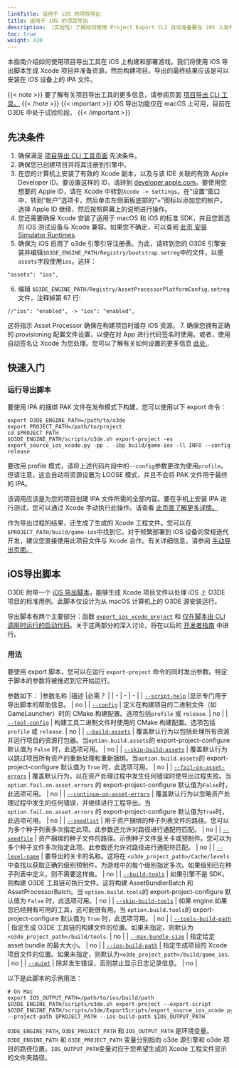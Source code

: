 ```yaml
---
linkTitle: 适用于 iOS 的项目导出
title: 适用于 iOS 的项目导出
description: （实验性）了解如何使用 Project Export CLI 自动准备要在 iOS 上发布的项目。
toc: true
weight: 420
---
```

本指南介绍如何使用项目导出工具在 iOS 上构建和部署游戏。我们将使用 iOS 导出脚本生成 Xcode 项目并准备资源，然后构建项目。导出的最终结果应该是可以安装在 iOS 设备上的 IPA 文件。

{{< note >}}
要了解有关项目导出工具的更多信息，请参阅页面 [项目导出 CLI 工具。](/docs/user-guide/packaging/project-export/project-export-cli)
{{< /note >}}
{{< important >}}
iOS 导出功能仅在 macOS 上可用，目前在 O3DE 中处于试验阶段。
{{< /important >}}

## 先决条件
1. 确保满足 [项目导出 CLI 工具页面](/docs/user-guide/packaging/project-export/project-export-cli)  先决条件。
2. 确保您已创建项目并将其注册到引擎中。
3. 在您的计算机上安装了有效的 Xcode 副本，以及与该 IDE 关联的有效 Apple Developer ID。要设置这样的 ID，请转到 [developer.apple.com](https://developer.apple.com)。要使用您想要的 Apple ID，请在 Xcode 中转到`Xcode -> Settings`。在“设置”窗口中，转到“帐户”选项卡，然后单击左侧面板底部的“+”图标以添加您的帐户。选择 Apple ID 继续，然后按照屏幕上的说明进行操作。
4. 您还需要确保 Xcode 安装了适用于 macOS 和 iOS 的标准 SDK，并且您首选的 iOS 测试设备与 Xcode 兼容。如果您不确定，可以查阅 [此页 安装 Simulator Runtimes](https://developer.apple.com/documentation/xcode/installing-additional-simulator-runtimes).
5. 确保为 iOS 启用了 o3de 引擎引导注册表。为此，请转到您的 O3DE 引擎安装并编辑`$O3DE_ENGINE_PATH/Registry/bootstrap.setreg`中的文件，以便`assets`字段使用`ios`。这样：
```
"assets": "ios",
```
6. 编辑 `$O3DE_ENGINE_PATH/Registry/AssetProcessorPlatformConfig.setreg` 文件，注释掉第 67 行:
```
//"ios": "enabled", -> "ios": "enabled",
```
这将指示 Asset Processor 确保在构建项目时缓存 iOS 资源。
7. 确保您拥有正确的 provisioning 配置文件设置，以便在对 App 进行代码签名时使用。或者，使用自动签名让 Xcode 为您处理。您可以了解有关如何设置的更多信息 [此处.](https://developer.apple.com/help/account/manage-profiles/create-a-development-provisioning-profile). 

## 快速入门
### 运行导出脚本
要使用 IPA 的捆绑 PAK 文件在发布模式下构建，您可以使用以下 export 命令：
```
export O3DE_ENGINE_PATH=/path/to/o3de
export PROJECT_PATH=/path/to/project
cd $PROJECT_PATH
$O3DE_ENGINE_PATH/scripts/o3de.sh export-project -es export_source_ios_xcode.py -pp . -ibp build/game-ios -ll INFO --config release
```

要改用 profile 模式，请将上述代码片段中的`--config`参数更改为使用`profile`。但请注意，这会自动将资源设置为 LOOSE 模式，并且不会将 PAK 文件用于最终的 IPA。

该调用应该是为您的项目创建 IPA 文件所需的全部内容。要在手机上安装 IPA 进行测试，您可以通过 Xcode 手动执行此操作。请查看 [此页面了解更多详情。](https://developer.apple.com/documentation/xcode/distributing-your-app-to-registered-devices#Install-the-app-on-user-devices)

作为导出过程的结果，还生成了生成的 Xcode 工程文件。您可以在`$PROJECT_PATH/build/game-ios`中找到它。对于频繁部署到 iOS 设备的常规迭代开发，建议您直接使用此项目文件与 Xcode 合作。有关详细信息，请参阅 [手动导出页面。](manual-export-atom-sampleviewer-ios#using-xcode)

## iOS导出脚本
O3DE 附带一个 [iOS 导出脚本](https://github.com/o3de/o3de/blob/bb3eafe30d8291f50b69924e5b7a432c8c6f53ca/scripts/o3de/ExportScripts/export_source_ios_xcode.py#L24)，能够生成 Xcode 项目文件以处理 iOS 上 O3DE 项目的标准用例。此脚本仅设计为从 macOS 计算机上的 O3DE 源安装运行。

导出脚本有两个主要部分：函数 [`export_ios_xcode_project`](https://github.com/o3de/o3de/blob/bb3eafe30d8291f50b69924e5b7a432c8c6f53ca/scripts/o3de/ExportScripts/export_source_ios_xcode.py#L24) 和 [仅在脚本由 CLI 调用时运行的启动代码](https://github.com/o3de/o3de/blob/bb3eafe30d8291f50b69924e5b7a432c8c6f53ca/scripts/o3de/ExportScripts/export_source_ios_xcode.py#L200)。关于这两部分的深入讨论，将在以后的 [开发者指南](https://docs.o3de.org/docs/engine-dev/) 中进行。

### 用法
要使用 export 脚本，您可以在运行 `export-project` 命令的同时发出参数。特定于脚本的参数将被推迟到它开始运行。

参数如下：
|参数名称 |描述 |必需？ |
| - | - | - |
| [`--script-help`](https://github.com/o3de/o3de/blob/9b90a24479e2b191d2125d34c1984b013b2cb13f/scripts/o3de/ExportScripts/export_source_ios_xcode.py#L89) |显示专门用于导出脚本的帮助信息。 | no |
| [`--config`](https://github.com/o3de/o3de/blob/f0c150d75722b3302753972b28d73a8036b70b31/scripts/o3de/ExportScripts/export_source_built_project.py#L243) | 定义在构建项目的二进制文件（如 GameLauncher）时的 CMake 构建配置。选项包括`profile` 或 `release`. | no |
| [`--tool-config`](https://github.com/o3de/o3de/blob/f0c150d75722b3302753972b28d73a8036b70b31/scripts/o3de/ExportScripts/export_source_built_project.py#L249) | 构建工具二进制文件时使用的 CMake 构建配置。选项包括`profile` 或 `release`. | no |
| [`--build-assets`](https://github.com/o3de/o3de/blob/f0c150d75722b3302753972b28d73a8036b70b31/scripts/o3de/ExportScripts/export_source_built_project.py#L262-L267) | 覆盖默认行为以包括处理所有资源并运行项目的资源打包器。当`option.build.assets`的 export-project-configure 默认值为 `False` 时，此选项可用。 | no |
| [`--skip-build-assets`](https://github.com/o3de/o3de/blob/f0c150d75722b3302753972b28d73a8036b70b31/scripts/o3de/ExportScripts/export_source_built_project.py#L262-L267) | 覆盖默认行为以跳过项目所有资产的重新处理和重新捆绑。当`option.build.assets`的 export-project-configure 默认值为 `True` 时，此选项可用。 | no |
| [`--fail-on-asset-errors`](https://github.com/o3de/o3de/blob/f0c150d75722b3302753972b28d73a8036b70b31/scripts/o3de/ExportScripts/export_source_built_project.py#L270-L275) | 覆盖默认行为，以在资产处理过程中发生任何错误时使导出过程失败。当 `option.fail.on.asset.errors` 的 export-project-configure 默认值为`False`时，此选项可用。 | no |
| [`--continue-on-asset-errors`](https://github.com/o3de/o3de/blob/f0c150d75722b3302753972b28d73a8036b70b31/scripts/o3de/ExportScripts/export_source_built_project.py#L270-L275) |  覆盖默认行为以忽略资产处理过程中发生的任何错误，并继续进行工程导出。当 `option.fail.on.asset.errors` 的 export-project-configure 默认值为`True`时，此选项可用。 | no |
| [`--seedlist`](https://github.com/o3de/o3de/blob/f0c150d75722b3302753972b28d73a8036b70b31/scripts/o3de/ExportScripts/export_source_built_project.py#L277-L282) | 用于资产捆绑的种子列表文件的路径。您可以为多个种子列表多次指定此项。此参数还允许对路径进行通配符匹配。 | no |
| [`--seedfile`](https://github.com/o3de/o3de/blob/f0c150d75722b3302753972b28d73a8036b70b31/scripts/o3de/ExportScripts/export_source_built_project.py#L284-L289) | 资产捆绑的种子文件的路径。示例种子文件是关卡或预制件。您可以为多个种子文件多次指定此项。此参数还允许对路径进行通配符匹配。 | no |
| [`--level-name`](https://github.com/o3de/o3de/blob/f0c150d75722b3302753972b28d73a8036b70b31/scripts/o3de/ExportScripts/export_source_built_project.py#L291-L296) | 要导出的关卡的名称。这将在 `<o3de_project_path>/Cache/levels` 中查找以获取正确的级别预制件。为游戏中的每个级别指定多次。如果级别已在种子列表中定义，则不需要这样做。 | no |
| [`--build-tools`](https://github.com/o3de/o3de/blob/f0c150d75722b3302753972b28d73a8036b70b31/scripts/o3de/ExportScripts/export_source_built_project.py#L319-L326) | 如果引擎不是 SDK，则构建 O3DE 工具链可执行文件。这将构建 AssetBundlerBatch 和 AssetProcessorBatch。当 `option.build.tools`的 export-project-configure 默认值为 `False` 时，此选项可用。| no |
| [`--skip-build-tools`](https://github.com/o3de/o3de/blob/f0c150d75722b3302753972b28d73a8036b70b31/scripts/o3de/ExportScripts/export_source_built_project.py#L319-L326) | 如果 engine.如果您已经拥有可用的工具，这可能很有用。当 `option.build.tools`的 export-project-configure 默认值为 `True` 时，此选项可用。 | no |
| [`--tools-build-path`](https://github.com/o3de/o3de/blob/f0c150d75722b3302753972b28d73a8036b70b31/scripts/o3de/ExportScripts/export_source_built_project.py#L330) | 指定生成 O3DE 工具链的构建文件的位置。如果未指定，则默认为`<o3de_project_path>/build/tools`.  | no |
| [`--max-bundle-size`](https://github.com/o3de/o3de/blob/f0c150d75722b3302753972b28d73a8036b70b31/scripts/o3de/ExportScripts/export_source_built_project.py#L349) | 指定给定 asset bundle 的最大大小。  | no |
| [`--ios-build-path`](https://github.com/o3de/o3de/blob/9b90a24479e2b191d2125d34c1984b013b2cb13f/scripts/o3de/ExportScripts/export_source_ios_xcode.py#L94) | 指定生成项目的 Xcode 项目文件的位置。如果未指定，则默认为`<o3de_project_path>/build/game_ios`. | no |
| [`--quiet`](https://github.com/o3de/o3de/blob/9b90a24479e2b191d2125d34c1984b013b2cb13f/scripts/o3de/ExportScripts/export_source_ios_xcode.py#L98) | 除非发生错误，否则禁止显示日志记录信息。 | no |

以下是此脚本的示例用法：
```
# On Mac
export IOS_OUTPUT_PATH=/path/to/ios/build/path
$O3DE_ENGINE_PATH/scripts/o3de.sh export-project --export-script $O3DE_ENGINE_PATH/scripts/o3de/ExportScripts/export_source_ios_xcode.py --project-path $PROJECT_PATH --ios-build-path $IOS_OUTPUT_PATH
```
`O3DE_ENGINE_PATH`, `O3DE_PROJECT_PATH` 和 `IOS_OUTPUT_PATH` 是环境变量。`O3DE_ENGINE_PATH` 和 `O3DE_PROJECT_PATH` 变量分别指向 o3de 源引擎和 o3de 项目的路径位置。`IOS_OUTPUT_PATH`变量对应于您希望生成的 Xcode 工程文件显示的文件夹路径。

